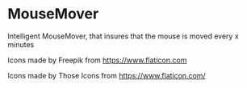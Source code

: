 # MouseMover
Intelligent MouseMover, that insures that the mouse is moved every x minutes


Icons made by Freepik from https://www.flaticon.com

Icons made by Those Icons from https://www.flaticon.com/